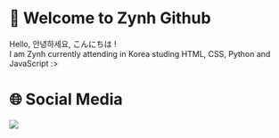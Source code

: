 # 🐬 Welcome to Zynh Github
Hello, 안녕하세요, こんにちは !</br>I am Zynh currently attending in Korea studing HTML, CSS, Python and JavaScript :>

# 🌐 Social Media
<a href="https://www.microsoft.com/ko-kr/software-download/windows11"><img src="https://img.shields.io/badge/-SeyaWhy%230001-000000?style=flat&logo=discord"/></a>
